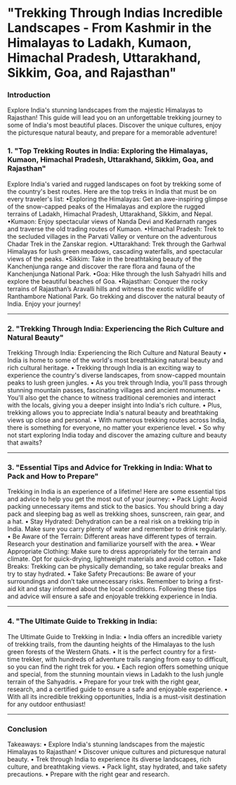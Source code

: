 # "Trekking Through Indias Incredible Landscapes - From Kashmir in the Himalayas to Ladakh, Kumaon, Himachal Pradesh, Uttarakhand, Sikkim, Goa, and Rajasthan"
### Introduction
Explore India's stunning landscapes from the majestic Himalayas to Rajasthan! This guide will lead you on an unforgettable trekking journey to some of India's most beautiful places. Discover the unique cultures, enjoy the picturesque natural beauty, and prepare for a memorable adventure!

### 1. "Top Trekking Routes in India: Exploring the Himalayas, Kumaon, Himachal Pradesh, Uttarakhand, Sikkim, Goa, and Rajasthan"


 Explore India's varied and rugged landscapes on foot by trekking some of the country's best routes. Here are the top treks in India that must be on every traveler's list: •Exploring the Himalayas: Get an awe-inspiring glimpse of the snow-capped peaks of the Himalayas and explore the rugged terrains of Ladakh, Himachal Pradesh, Uttarakhand, Sikkim, and Nepal. •Kumaon: Enjoy spectacular views of Nanda Devi and Kedarnath ranges and traverse the old trading routes of Kumaon. •Himachal Pradesh: Trek to the secluded villages in the Parvati Valley or venture on the adventurous Chadar Trek in the Zanskar region. •Uttarakhand: Trek through the Garhwal Himalayas for lush green meadows, cascading waterfalls, and spectacular views of the peaks. •Sikkim: Take in the breathtaking beauty of the Kanchenjunga range and discover the rare flora and fauna of the Kanchenjunga National Park. •Goa: Hike through the lush Sahyadri hills and explore the beautiful beaches of Goa. •Rajasthan: Conquer the rocky terrains of Rajasthan’s Aravalli hills and witness the exotic wildlife of Ranthambore National Park. Go trekking and discover the natural beauty of India. Enjoy your journey!

-------------------------

### 2. "Trekking Through India: Experiencing the Rich Culture and Natural Beauty"


 Trekking Through India: Experiencing the Rich Culture and Natural Beauty  • India is home to some of the world's most breathtaking natural beauty and rich cultural heritage.  • Trekking through India is an exciting way to experience the country's diverse landscapes, from snow-capped mountain peaks to lush green jungles.  • As you trek through India, you'll pass through stunning mountain passes, fascinating villages and ancient monuments.  • You'll also get the chance to witness traditional ceremonies and interact with the locals, giving you a deeper insight into India's rich culture.  • Plus, trekking allows you to appreciate India's natural beauty and breathtaking views up close and personal.  • With numerous trekking routes across India, there is something for everyone, no matter your experience level.  • So why not start exploring India today and discover the amazing culture and beauty that awaits?

-------------------------

### 3. "Essential Tips and Advice for Trekking in India: What to Pack and How to Prepare"


 Trekking in India is an experience of a lifetime! Here are some essential tips and advice to help you get the most out of your journey: • Pack Light: Avoid packing unnecessary items and stick to the basics. You should bring a day pack and sleeping bag as well as trekking shoes, sunscreen, rain gear, and a hat. • Stay Hydrated: Dehydration can be a real risk on a trekking trip in India. Make sure you carry plenty of water and remember to drink regularly. • Be Aware of the Terrain: Different areas have different types of terrain. Research your destination and familiarize yourself with the area. • Wear Appropriate Clothing: Make sure to dress appropriately for the terrain and climate. Opt for quick-drying, lightweight materials and avoid cotton. • Take Breaks: Trekking can be physically demanding, so take regular breaks and try to stay hydrated. • Take Safety Precautions: Be aware of your surroundings and don’t take unnecessary risks. Remember to bring a first-aid kit and stay informed about the local conditions. Following these tips and advice will ensure a safe and enjoyable trekking experience in India.

-------------------------

### 4. "The Ultimate Guide to Trekking in India:


 The Ultimate Guide to Trekking in India:  • India offers an incredible variety of trekking trails, from the daunting heights of the Himalayas to the lush green forests of the Western Ghats. • It is the perfect country for a first-time trekker, with hundreds of adventure trails ranging from easy to difficult, so you can find the right trek for you. • Each region offers something unique and special, from the stunning mountain views in Ladakh to the lush jungle terrain of the Sahyadris.  • Prepare for your trek with the right gear, research, and a certified guide to ensure a safe and enjoyable experience. • With all its incredible trekking opportunities, India is a must-visit destination for any outdoor enthusiast!

-------------------------
### Conclusion
Takeaways: • Explore India's stunning landscapes from the majestic Himalayas to Rajasthan!  • Discover unique cultures and picturesque natural beauty.  • Trek through India to experience its diverse landscapes, rich culture, and breathtaking views.  • Pack light, stay hydrated, and take safety precautions.  • Prepare with the right gear and research.
